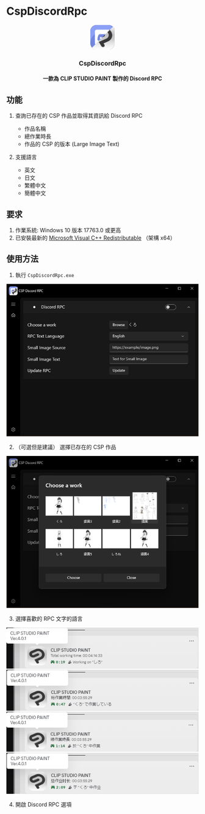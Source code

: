 # CspDiscordRpc
<p align="center">
  <img src="https://github.com/kakuun333/CspDiscordRpc/raw/document/Images/Logo.png">
</p>
<h3 align="center">CspDiscordRpc</h1>
<h4 align="center">
   一款為 CLIP STUDIO PAINT 製作的 Discord RPC
</h4>

## 功能
1. 查詢已存在的 CSP 作品並取得其資訊給 Discord RPC
   - 作品名稱
   - 總作業時長
   - 作品的 CSP 的版本 (Large Image Text)

2. 支援語言
   - 英文
   - 日文
   - 繁體中文
   - 簡體中文

## 要求

1. 作業系統: Windows 10 版本 17763.0 或更高
2. 已安裝最新的 [Microsoft Visual C++ Redistributable](https://learn.microsoft.com/zh-tw/cpp/windows/latest-supported-vc-redist?view=msvc-170) （架構 x64）

## 使用方法
1. 執行 `CspDiscordRpc.exe`  
<img src="https://github.com/kakuun333/CspDiscordRpc/raw/document/Images/Home.png">   

2. （可選但是建議） 選擇已存在的 CSP 作品   
<img src="https://github.com/kakuun333/CspDiscordRpc/raw/document/Images/ChooseWork.png">  

3. 選擇喜歡的 RPC 文字的語言

<img src="https://github.com/kakuun333/CspDiscordRpc/raw/document/Images/Rpc_English.png"> 
<img src="https://github.com/kakuun333/CspDiscordRpc/raw/document/Images/Rpc_Japanese.png">    
<img src="https://github.com/kakuun333/CspDiscordRpc/raw/document/Images/Rpc_TraditionalChinese.png">  
<img src="https://github.com/kakuun333/CspDiscordRpc/raw/document/Images/Rpc_SimplifiedChinese.png">    

4. 開啟 Discord RPC 選項


